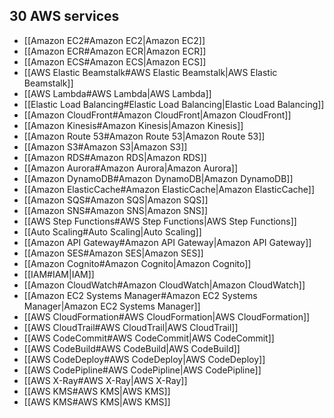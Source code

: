 

## 30 AWS services
* [[Amazon EC2#Amazon EC2|Amazon EC2]]
* [[Amazon ECR#Amazon ECR|Amazon ECR]]
* [[Amazon ECS#Amazon ECS|Amazon ECS]]
* [[AWS Elastic Beamstalk#AWS Elastic Beamstalk|AWS Elastic Beamstalk]]
* [[AWS Lambda#AWS Lambda|AWS Lambda]]
* [[Elastic Load Balancing#Elastic Load Balancing|Elastic Load Balancing]]
* [[Amazon CloudFront#Amazon CloudFront|Amazon CloudFront]]
* [[Amazon Kinesis#Amazon Kinesis|Amazon Kinesis]]
* [[Amazon Route 53#Amazon Route 53|Amazon Route 53]]
* [[Amazon S3#Amazon S3|Amazon S3]]
* [[Amazon RDS#Amazon RDS|Amazon RDS]]
* [[Amazon Aurora#Amazon Aurora|Amazon Aurora]]
* [[Amazon DynamoDB#Amazon DynamoDB|Amazon DynamoDB]]
* [[Amazon ElasticCache#Amazon ElasticCache|Amazon ElasticCache]]
* [[Amazon SQS#Amazon SQS|Amazon SQS]]
* [[Amazon SNS#Amazon SNS|Amazon SNS]]
* [[AWS Step Functions#AWS Step Functions|AWS Step Functions]]
* [[Auto Scaling#Auto Scaling|Auto Scaling]]
* [[Amazon API Gateway#Amazon API Gateway|Amazon API Gateway]]
* [[Amazon SES#Amazon SES|Amazon SES]]
* [[Amazon Cognito#Amazon Cognito|Amazon Cognito]]
* [[IAM#IAM|IAM]]
* [[Amazon CloudWatch#Amazon CloudWatch|Amazon CloudWatch]]
* [[Amazon EC2 Systems Manager#Amazon EC2 Systems Manager|Amazon EC2 Systems Manager]]
* [[AWS CloudFormation#AWS CloudFormation|AWS CloudFormation]]
* [[AWS CloudTrail#AWS CloudTrail|AWS CloudTrail]]
* [[AWS CodeCommit#AWS CodeCommit|AWS CodeCommit]]
* [[AWS CodeBuild#AWS CodeBuild|AWS CodeBuild]]
* [[AWS CodeDeploy#AWS CodeDeploy|AWS CodeDeploy]]
* [[AWS CodePipline#AWS CodePipline|AWS CodePipline]]
* [[AWS X-Ray#AWS X-Ray|AWS X-Ray]]
* [[AWS KMS#AWS KMS|AWS KMS]]
* [[AWS KMS#AWS KMS|AWS KMS]]